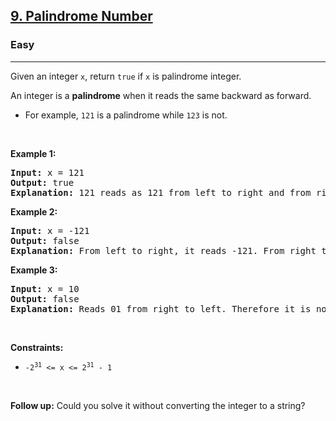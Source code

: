 <h2><a href="https://leetcode.com/problems/palindrome-number/">9. Palindrome Number</a></h2><h3>Easy</h3><hr><div bis_skin_checked="1"><p>Given an integer <code>x</code>, return <code>true</code> if <code>x</code> is palindrome integer.</p>

<p>An integer is a <strong>palindrome</strong> when it reads the same backward as forward.</p>

<ul>
	<li>For example, <code>121</code> is a palindrome while <code>123</code> is not.</li>
</ul>

<p>&nbsp;</p>
<p><strong class="example">Example 1:</strong></p>

<pre><strong>Input:</strong> x = 121
<strong>Output:</strong> true
<strong>Explanation:</strong> 121 reads as 121 from left to right and from right to left.
</pre>

<p><strong class="example">Example 2:</strong></p>

<pre><strong>Input:</strong> x = -121
<strong>Output:</strong> false
<strong>Explanation:</strong> From left to right, it reads -121. From right to left, it becomes 121-. Therefore it is not a palindrome.
</pre>

<p><strong class="example">Example 3:</strong></p>

<pre><strong>Input:</strong> x = 10
<strong>Output:</strong> false
<strong>Explanation:</strong> Reads 01 from right to left. Therefore it is not a palindrome.
</pre>

<p>&nbsp;</p>
<p><strong>Constraints:</strong></p>

<ul>
	<li><code>-2<sup>31</sup>&nbsp;&lt;= x &lt;= 2<sup>31</sup>&nbsp;- 1</code></li>
</ul>

<p>&nbsp;</p>
<strong>Follow up:</strong> Could you solve it without converting the integer to a string?</div>